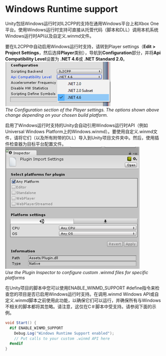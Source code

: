 # Windows Runtime support
Unity包括Windows运行时对IL2CPP的支持在通用Windows平台上和Xbox One平台。使用Windows运行时支持可直接从托管代码（脚本和DLL）调用本机系统Windows运行时API以及自定义.winmd文件。

要在IL2CPP中自动启用Windows运行时支持，请转到Player settings（**Edit > Project Settings**，然后选择**Player**类别），导航到**Configuration**部分，并将**Api Compatibility Level**设置为 **.NET 4.6**或 **.NET Standard 2.0**。  
![](IL2CPP-4.png)  
*The Configuration section of the Player settings. The options shown above change depending on your chosen build platform.*

启用了Windows运行时支持的Unity会自动引用Windows运行时API（例如Universal Windows Platform上的Windows.winmd）。要使用自定义.winmd文件，请将它们（以及所有附带的DLL）导入到Unity项目文件夹中。然后，使用插件检查器为目标平台配置文件。  
![](IL2CPP-5.png)  
*Use the Plugin Inspector to configure custom .winmd files for specific platforms*

在Unity项目的脚本中您可以使用ENABLE_WINMD_SUPPORT #define指令来检查您的项目是否已启用Windows运行时支持。在调用.winmd Windows API或自定义.winmd脚本之前使用此功能，以确保它们可以运行，并确保所有与Windows不相关的脚本都将其忽略。请注意，这仅在C＃脚本中受支持。请参阅下面的示例。
```cs
void Start() {
  #if ENABLE_WINMD_SUPPORT
    Debug.Log("Windows Runtime Support enabled");
    // Put calls to your custom .winmd API here
  #endif
}
```